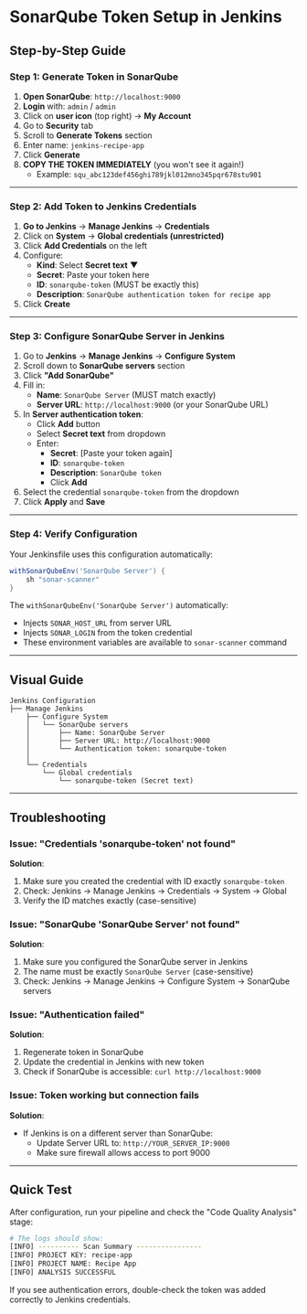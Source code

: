 # SonarQube Token Setup in Jenkins

## Step-by-Step Guide

### Step 1: Generate Token in SonarQube

1. **Open SonarQube**: `http://localhost:9000`
2. **Login** with: `admin` / `admin`
3. Click on **user icon** (top right) → **My Account**
4. Go to **Security** tab
5. Scroll to **Generate Tokens** section
6. Enter name: `jenkins-recipe-app`
7. Click **Generate**
8. **COPY THE TOKEN IMMEDIATELY** (you won't see it again!)
    - Example: `squ_abc123def456ghi789jkl012mno345pqr678stu901`

---

### Step 2: Add Token to Jenkins Credentials

1. **Go to Jenkins** → **Manage Jenkins** → **Credentials**
2. Click on **System** → **Global credentials (unrestricted)**
3. Click **Add Credentials** on the left
4. Configure:
    - **Kind**: Select **Secret text** ▼
    - **Secret**: Paste your token here
    - **ID**: `sonarqube-token` (MUST be exactly this)
    - **Description**: `SonarQube authentication token for recipe app`
5. Click **Create**

---

### Step 3: Configure SonarQube Server in Jenkins

1. Go to **Jenkins** → **Manage Jenkins** → **Configure System**
2. Scroll down to **SonarQube servers** section
3. Click **"Add SonarQube"**
4. Fill in:
    - **Name**: `SonarQube Server` (MUST match exactly)
    - **Server URL**: `http://localhost:9000` (or your SonarQube URL)
5. In **Server authentication token**:
    - Click **Add** button
    - Select **Secret text** from dropdown
    - Enter:
        - **Secret**: [Paste your token again]
        - **ID**: `sonarqube-token`
        - **Description**: `SonarQube token`
        - Click **Add**
6. Select the credential `sonarqube-token` from the dropdown
7. Click **Apply** and **Save**

---

### Step 4: Verify Configuration

Your Jenkinsfile uses this configuration automatically:

```groovy
withSonarQubeEnv('SonarQube Server') {
    sh "sonar-scanner"
}
```

The `withSonarQubeEnv('SonarQube Server')` automatically:

-   Injects `SONAR_HOST_URL` from server URL
-   Injects `SONAR_LOGIN` from the token credential
-   These environment variables are available to `sonar-scanner` command

---

## Visual Guide

```
Jenkins Configuration
├── Manage Jenkins
    ├── Configure System
    │   └── SonarQube servers
    │       ├── Name: SonarQube Server
    │       ├── Server URL: http://localhost:9000
    │       └── Authentication token: sonarqube-token
    │
    └── Credentials
        └── Global credentials
            └── sonarqube-token (Secret text)
```

---

## Troubleshooting

### Issue: "Credentials 'sonarqube-token' not found"

**Solution**:

1. Make sure you created the credential with ID exactly `sonarqube-token`
2. Check: Jenkins → Manage Jenkins → Credentials → System → Global
3. Verify the ID matches exactly (case-sensitive)

### Issue: "SonarQube 'SonarQube Server' not found"

**Solution**:

1. Make sure you configured the SonarQube server in Jenkins
2. The name must be exactly `SonarQube Server` (case-sensitive)
3. Check: Jenkins → Manage Jenkins → Configure System → SonarQube servers

### Issue: "Authentication failed"

**Solution**:

1. Regenerate token in SonarQube
2. Update the credential in Jenkins with new token
3. Check if SonarQube is accessible: `curl http://localhost:9000`

### Issue: Token working but connection fails

**Solution**:

-   If Jenkins is on a different server than SonarQube:
    -   Update Server URL to: `http://YOUR_SERVER_IP:9000`
    -   Make sure firewall allows access to port 9000

---

## Quick Test

After configuration, run your pipeline and check the "Code Quality Analysis" stage:

```bash
# The logs should show:
[INFO] ---------- Scan Summary ----------------
[INFO] PROJECT KEY: recipe-app
[INFO] PROJECT NAME: Recipe App
[INFO] ANALYSIS SUCCESSFUL
```

If you see authentication errors, double-check the token was added correctly to Jenkins credentials.
